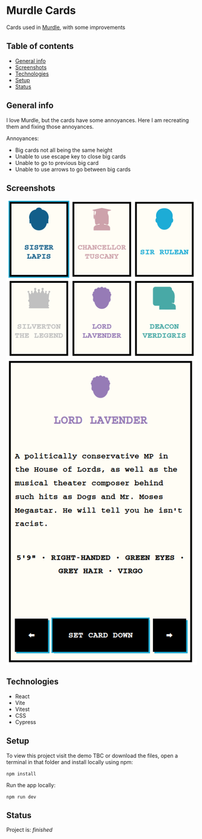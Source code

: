 # Murdle Cards

Cards used in [Murdle](https://gtkmysteries.com/murdle/), with some improvements

## Table of contents

- [General info](#general-info)
- [Screenshots](#screenshots)
- [Technologies](#technologies)
- [Setup](#setup)
- [Status](#status)

## General info

I love Murdle, but the cards have some annoyances. Here I am recreating them and fixing those annoyances.

Annoyances:

- Big cards not all being the same height
- Unable to use escape key to close big cards
- Unable to go to previous big card
- Unable to use arrows to go between big cards

## Screenshots

![Screenshot](screenshot-small-cards.png)
![Screenshot](screenshot-big-card.png)

## Technologies

- React
- Vite
- Vitest
- CSS
- Cypress

## Setup

To view this project visit the demo TBC or download the files, open a terminal in that folder and install locally using npm:

```
npm install
```

Run the app locally:

```
npm run dev
```

## Status

Project is: _finished_
